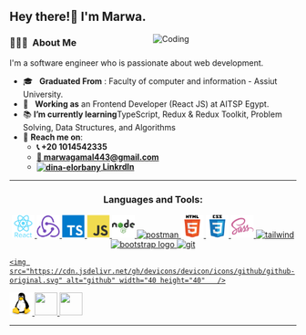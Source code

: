 <h2> Hey there!👋 I'm Marwa.</h2>


<img  align= "right" alt="Coding" width="50%" src="https://cdn.dribbble.com/users/2704414/screenshots/7466903/media/b08ab576316bd4582fef189f471cd9e5.gif"/>

<h3> 👩🏻‍💻 &nbsp;About Me </h3>

I'm a software engineer who is passionate about web development.

- 🎓 &nbsp; **Graduated From** : Faculty of computer and information - Assiut University.
- 💼 &nbsp; **Working as** an Frontend Developer (React JS)  at AITSP Egypt.
- 📚 **I’m currently learning**TypeScript, Redux & Redux Toolkit, Problem Solving, Data Structures, and Algorithms
- 📩 **Reach me on**:
  + **📞 +20 1014542335**
  + **[💬 marwagamal443@gmail.com](https://www.marwagamal443@gmail.com)**
  + **[<img align="center" src="https://raw.githubusercontent.com/rahuldkjain/github-profile-readme-generator/master/src/images/icons/Social/linked-in-alt.svg" alt="dina-elorbany" height="20" width="30" /> LinkrdIn](https://www.linkedin.com/in/marwa-gamal-9b45b91ab)**
  


----

<h3 align="center">Languages and Tools:</h3>

<p align="center">
    <a href="https://reactjs.org/" target="_blank" rel="noreferrer">
    <img src="https://raw.githubusercontent.com/devicons/devicon/master/icons/react/react-original-wordmark.svg" alt="react" width="40" height="40"/>
  </a>
  
  <a href="https://redux.js.org" target="_blank" rel="noreferrer">
    <img src="https://raw.githubusercontent.com/devicons/devicon/master/icons/redux/redux-original.svg" alt="redux" width="40" height="40"/>
  </a>
  
  <a href="https://www.typescriptlang.org/" target="_blank" rel="noreferrer">
    <img src="https://raw.githubusercontent.com/devicons/devicon/master/icons/typescript/typescript-original.svg" alt="typescript" width="40" height="40"/>
  </a>
  
  <a href="https://developer.mozilla.org/en-US/docs/Web/JavaScript" target="_blank" rel="noreferrer">
    <img src="https://raw.githubusercontent.com/devicons/devicon/master/icons/javascript/javascript-original.svg" alt="javascript" width="40" height="40"/>
  </a>
  
  <a href="https://nodejs.org" target="_blank" rel="noreferrer">
    <img src="https://raw.githubusercontent.com/devicons/devicon/master/icons/nodejs/nodejs-original-wordmark.svg" alt="nodejs" width="40" height="40"/>
  </a>
 
  
  <a href="https://postman.com" target="_blank" rel="noreferrer">
    <img src="https://www.vectorlogo.zone/logos/getpostman/getpostman-icon.svg" alt="postman" width="40" height="40"/>
  </a>
  
  <a href="https://www.w3.org/html/" target="_blank" rel="noreferrer">
    <img src="https://raw.githubusercontent.com/devicons/devicon/master/icons/html5/html5-original-wordmark.svg" alt="html5" width="40" height="40"/>
  </a>
  
  <a href="https://www.w3schools.com/css/" target="_blank" rel="noreferrer">
    <img src="https://raw.githubusercontent.com/devicons/devicon/master/icons/css3/css3-original-wordmark.svg" alt="css3" width="40" height="40"/>
  </a>
  
  <a href="https://sass-lang.com" target="_blank" rel="noreferrer">
    <img src="https://raw.githubusercontent.com/devicons/devicon/master/icons/sass/sass-original.svg" alt="sass" width="40" height="40"/>
  </a>
  
  <a href="https://tailwindcss.com/" target="_blank" rel="noreferrer">
    <img src="https://www.vectorlogo.zone/logos/tailwindcss/tailwindcss-icon.svg" alt="tailwind" width="40" height="40"/>
  </a>
  
  <a href="https://getbootstrap.com" target="_blank" rel="noreferrer">
    <img src="https://cdn.jsdelivr.net/gh/devicons/devicon/icons/bootstrap/bootstrap-original.svg" width="40" height="40" alt="bootstrap logo"  />
  </a>
  

  
   <a href="https://git-scm.com/" target="_blank" rel="noreferrer">
    <img src="https://www.vectorlogo.zone/logos/git-scm/git-scm-icon.svg" alt="git" width="40" height="40"/>
  </a>
 <a href="https://github.com/" target="_blank" rel="noreferrer">
    
    <img src="https://cdn.jsdelivr.net/gh/devicons/devicon/icons/github/github-original.svg" alt="github" width="40 height="40"   />
  </a>
 
  
  <a href="https://www.linux.org/" target="_blank" rel="noreferrer">
    <img src="https://raw.githubusercontent.com/devicons/devicon/master/icons/linux/linux-original.svg" alt="linux" width="40" height="40"/>
  </a>

   <a href="https://www.python.org/" target="_blank" rel="noreferrer">
     <img src="https://cdn.jsdelivr.net/gh/devicons/devicon/icons/python/python-original.svg"  width="40" height="40 alt="python logo"  />
  </a>
   <a href="https://www.djangoproject.com/" target="_blank" rel="noreferrer">
      <img src="https://cdn.jsdelivr.net/gh/devicons/devicon/icons/django/django-plain.svg"width="40" height="40 alt="django logo"  />
     
  </a>

  




                
----


